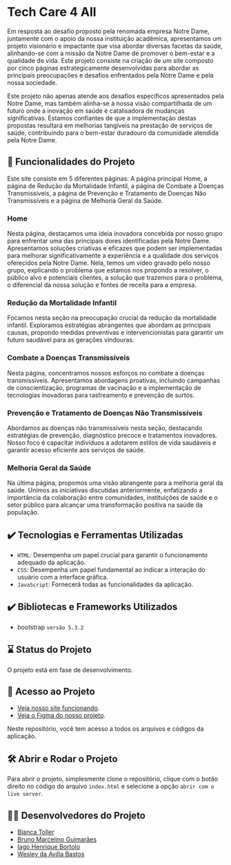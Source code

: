 # Tech Care 4 All

Em resposta ao desafio proposto pela renomada empresa Notre Dame, juntamente com o apoio da nossa instituição acadêmica, apresentamos um projeto visionário e impactante que visa abordar diversas facetas da saúde, alinhando-se com a missão da Notre Dame de promover o bem-estar e a qualidade de vida. Este projeto consiste na criação de um site composto por cinco páginas estrategicamente desenvolvidas para abordar as principais preocupações e desafios enfrentados pela Notre Dame e pela nossa sociedade.

Este projeto não apenas atende aos desafios específicos apresentados pela Notre Dame, mas também alinha-se à nossa visão compartilhada de um futuro onde a inovação em saúde é catalisadora de mudanças significativas. Estamos confiantes de que a implementação destas propostas resultará em melhorias tangíveis na prestação de serviços de saúde, contribuindo para o bem-estar duradouro da comunidade atendida pela Notre Dame.

## 🔨 Funcionalidades do Projeto

Este site consiste em 5 diferentes páginas: A página principal Home, a página de Redução da Mortalidade Infantil, a página de Combate a Doenças Transmissíveis, a página de Prevenção e Tratamento de Doenças Não Transmissíveis e a página de Melhoria Geral da Saúde.

### Home

Nesta página, destacamos uma ideia inovadora concebida por nosso grupo para enfrentar uma das principais dores identificadas pela Notre Dame. Apresentamos soluções criativas e eficazes que podem ser implementadas para melhorar significativamente a experiência e a qualidade dos serviços oferecidos pela Notre Dame. Nela, temos um vídeo gravado pelo nosso grupo, explicando o problema que estamos nos propondo a resolver, o público alvo e potenciais clientes, a solução que trazemos para o problema, o diferencial da nossa solução e fontes de receita para a empresa.

### Redução da Mortalidade Infantil

Focamos nesta seção na preocupação crucial da redução da mortalidade infantil. Exploramos estratégias abrangentes que abordam as principais causas, propondo medidas preventivas e intervencionistas para garantir um futuro saudável para as gerações vindouras.

### Combate a Doenças Transmissíveis

Nesta página, concentramos nossos esforços no combate a doenças transmissíveis. Apresentamos abordagens proativas, incluindo campanhas de conscientização, programas de vacinação e a implementação de tecnologias inovadoras para rastreamento e prevenção de surtos.

### Prevenção e Tratamento de Doenças Não Transmissíveis

Abordamos as doenças não transmissíveis nesta seção, destacando estratégias de prevenção, diagnóstico precoce e tratamentos inovadores. Nosso foco é capacitar indivíduos a adotarem estilos de vida saudáveis e garantir acesso eficiente aos serviços de saúde.

### Melhoria Geral da Saúde

Na última página, propomos uma visão abrangente para a melhoria geral da saúde. Unimos as iniciativas discutidas anteriormente, enfatizando a importância da colaboração entre comunidades, instituições de saúde e o setor público para alcançar uma transformação positiva na saúde da população.

## ✔️ Tecnologias e Ferramentas Utilizadas

- `HTML`: Desempenha um papel crucial para garantir o funcionamento adequado da aplicação.
- `CSS`: Desempenha um papel fundamental ao indicar a interação do usuário com a interface gráfica.
- `JavaScript`: Fornecerá todas as funcionalidades da aplicação.

## ✔️ Bibliotecas e Frameworks Utilizados

- bootstrap `versão 5.3.2`

## ⌛ Status do Projeto

O projeto está em fase de desenvolvimento.

## 📁 Acesso ao Projeto

- [Veja nosso site funcionando](https://tech-care-for-all.vercel.app/).
- [Veja o Figma do nosso projeto](https://www.figma.com/file/hrz95ym3YwdJZjBpR2AmSM/Techcare4all?type=design&node-id=0%3A1&mode=design&t=RCh5SJz8vnFG6pKk-1).

Neste repositório, você tem acesso a todos os arquivos e códigos da aplicação.<br/>

## 🛠️ Abrir e Rodar o Projeto

Para abrir o projeto, simplesmente clone o repositório, clique com o botão direito no código do arquivo `index.html` e selecione a opção `abrir com o live server`.

## 👩‍💻 Desenvolvedores do Projeto

- <a href="https://www.linkedin.com/in/bianca-toller" target="_blank">Bianca Toller</a>
- <a href="https://www.linkedin.com/in/bruno-marc" target="_blank">Bruno Marcelino Guimarães</a>
- <a href="https://www.linkedin.com/in/iago-bortolo" target="_blank">Iago Henrique Bortolo</a>
- <a href="https://www.linkedin.com/in/wesley-bastos" target="_blank">Wesley da Avilla Bastos</a>
